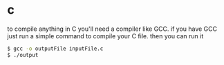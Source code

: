 c
==

to compile anything in C you'll need a compiler like GCC.
if you have GCC just run a simple command to compile your C file.
then you can run it

```bash
$ gcc -o outputFile inputFile.c
$ ./output
```
